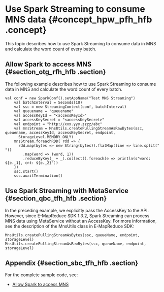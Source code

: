 # Use Spark Streaming to consume MNS data {#concept_hpw_pfh_hfb .concept}

This topic describes how to use Spark Streaming to consume data in MNS and calculate the word count of every batch.

## Allow Spark to access MNS {#section_otg_rfh_hfb .section}

The following example describes how to use Spark Streaming to consume data in MNS and calculate the word count of every batch.

```
val conf = new SparkConf().setAppName("Test MNS Streaming")
    val batchInterval = Seconds(10)
    val ssc = new StreamingContext(conf, batchInterval)
    val queuename = "queuename"
    val accessKeyId = "<accessKeyId>"
    val accessKeySecret = "<accessKeySecret>"
    val endpoint = "http://xxx.yyy.zzzz/abc"
    val mnsStream = MnsUtils.createPullingStreamAsRawBytes(ssc, queuename, accessKeyId, accessKeySecret, endpoint,
      StorageLevel.MEMORY_ONLY)
    mnsStream.foreachRDD( rdd => {
      rdd.map(bytes => new String(bytes)).flatMap(line => line.split(" "))
        .map(word => (word, 1))
        .reduceByKey(_ + _).collect().foreach(e => println(s"word: ${e._1}, cnt: ${e._2}"))
    })
    ssc.start()
    ssc.awaitTermination()
```

## Use Spark Streaming with MetaService {#section_qbc_tfh_hfb .section}

In the preceding example, we explicitly pass the AccessKey to the API. However, since E-MapReduce SDK 1.3.2, Spark Streaming can process MNS data using MetaService without an AccessKey. For more information, see the description of the MnsUtils class in E-MapReduce SDK:

```
MnsUtils.createPullingStreamAsBytes(ssc, queueName, endpoint, storageLevel)
MnsUtils.createPullingStreamAsRawBytes(ssc, queueName, endpoint, storageLevel)
```

## Appendix {#section_sbc_tfh_hfb .section}

For the complete sample code, see:

-   [Allow Spark to access MNS](https://github.com/aliyun/aliyun-emapreduce-demo/blob/master/src/main/scala/com/aliyun/emr/example/MNSSample.scala)

